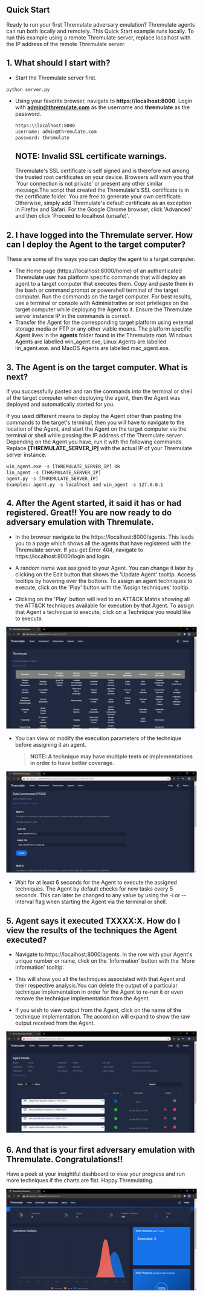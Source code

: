 ## Quick Start

Ready to run your first Thremulate adversary emulation? Thremulate agents can run both locally and remotely. This Quick Start example runs locally. To run this example using a remote Thremulate server, replace localhost with the IP address of the remote Thremulate server.
## 1. What should I start with?

- Start the Thremulate server first.

```
python server.py
```

- Using your favorite browser, navigate to **https://localhost:8000**.  Login with **admin@thremulate.com** as the username and **thremulate** as the password.

   ```
   https:\\localhost:8000
   username: admin@thremulate.com
   password: thremulate
   ```
   ## NOTE: Invalid SSL certificate warnings.
   
   Thremulate's SSL certificate is self signed and is therefore not among the trusted root certificates on your device. Browsers will warn you that 'Your connection is not private' or present any other similar message.The script that created the Thremulate's SSL certificate is in the certificate folder. You are free to generate your own certificate. Otherwise, simply add Thremulate's default certificate as an exception in Firefox and Safari. For the Google Chrome browser, click 'Advanced' and then click 'Proceed to localhost (unsafe)'.

## 2. I have logged into the Thremulate server. How can I deploy the Agent to the target computer?

   These are some of the ways you can deploy the agent to a target computer.

   - The Home page (https://localhost:8000/home) of an authenticated Thremulate user has platform specific commands that will deploy an agent to a target computer that executes them. Copy and paste them in the bash or command prompt or powershell terminal of the target computer. Run the commands on the target computer. For best results, use a terminal or console with Administrative or root privileges on the target computer while deploying the Agent to it. Ensure the Thremulate server instance IP in the commands is correct.
   - Transfer the Agent for the corresponding target platform using external storage media or FTP or any other viable means. The platform specific Agent lives in the **agents** folder found in the Thremulate root. Windows Agents are labelled win_agent.exe, Linux Agents are labelled lin_agent.exe. and MacOS Agents are labelled mac_agent.exe.

## 3. The Agent is on the target computer. What is next?

If you successfully pasted and ran the commands into the terminal or shell of the target computer when deploying the agent, then the Agent was deployed and automatically started for you.

If you used different means to deploy the Agent other than pasting the commands to the target's terminal, then you will have to navigate to the location of the Agent, and start the Agent on the target computer via the terminal or shell while passing the IP address of the Thremulate server.
Depending on the Agent you have, run it with the following commands. Replace **[THREMULATE_SERVER_IP]** with the actual IP of your Thremulate server instance.

   ```
   win_agent.exe -s [THREMULATE_SERVER_IP] OR 
   lin_agent -s [THREMULATE_SERVER_IP]
   agent.py -s [THREMULATE_SERVER_IP]
   Examples: agent.py -s localhost and win_agent -s 127.0.0.1
   ```

## 4. After the Agent started, it said it has or had registered. Great!! You are now ready to do adversary emulation with Thremulate.

- In the browser navigate to the https://localhost:8000/agents. This leads you to a page which shows all the agents that have registered with the Thremulate server. If you get Error 404, navigate to https://localhost:8000/login and login. 

- A random name was assigned to your Agent. You can change it later by clicking on the Edit button that shows the 'Update Agent' tooltip. Access tooltips by hovering over the buttons. To assign an agent techniques to execute, click on the 'Play' button with the 'Assign techniques' tooltip. 

- Clicking on the 'Play' button will lead to an ATT&CK Matrix showing all the ATT&CK techniques available for execution by that Agent. To assign that Agent a technique to execute, click on a Technique you would like to execute.

![Attack Matrix](../screenshots/matrix.png)

- You can view or modify the execution parameters of the technique before assigning it an agent.

  >**NOTE: A technique may have multiple tests or implementations in order to have better coverage.**

![Assign Technique](../screenshots/assign_technique.png)

- Wait for at least 6 seconds for the Agent to execute the assigned techniques. The Agent by default checks for new tasks every 5 seconds. This can later be changed to any value by using the -i or --interval flag when starting the Agent via the terminal or shell.

## 5. Agent says it executed TXXXX:X. How do I view the results of the techniques the Agent executed?

- Navigate to https://localhost:8000/agents. In the row with your Agent's unique number or name, click on the 'Information' button with the 'More information' tooltip.

- This will show you all the techniques associated with that Agent and their respective analysis.You can delete the output of a particular technique implementation in order for the Agent to re-run it or even remove the technique implementation from the Agent.
- If you wish to view output from the Agent, click on the name of the technique implementation. The accordion will expand to show  the raw output received from the Agent.

![Agent Details](../screenshots/agent_details.png)

## 6. And that is your first adversary emulation with Thremulate. Congratulations!!

Have a peek at your insightful dashboard to view your progress and run more techniques if the charts are flat. Happy Thremulating.

![Dashboard](../screenshots/dashboard.png)